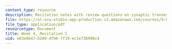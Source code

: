 ```yaml
---
content_type: resource
description: Recitation notes with review questions on synaptic transmission chemistry.
file: https://ol-ocw-studio-app-production.s3.amazonaws.com/courses/9-01-introduction-to-neuroscience-fall-2007/e03e6647b289df967f19ec1e73b908c4_wk04_sechand0924.pdf
file_type: application/pdf
resourcetype: Document
title: Week 4, Recitation 1
uid: e03e6647-b289-df96-7f19-ec1e73b908c4
---
```

